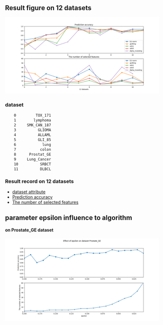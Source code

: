 ## Result figure on 12 datasets
![image](https://github.com/zhonghuawu/design/raw/master/datas/gene/all_result/all_3.png)

### dataset
        0         TOX_171
        1        lymphoma
        2     SMK_CAN_187
        3          GLIOMA
        4          ALLAML
        5          GLI_85
        6            lung
        7           colon
        8      Prostat_GE
        9     Lung_Cancer
        10          SRBCT
        11          DLBCL

### Result record on 12 datasets
* [dataset attribute](https://github.com/zhonghuawu/design/blob/master/datas/gene/all_result/all_attribute.csv) <br>
* [Prediction accuracy](https://github.com/zhonghuawu/design/blob/master/datas/gene/all_result/all_cls.csv) <br>
* [The number of selected features](https://github.com/zhonghuawu/design/blob/master/datas/gene/all_result/all_nfs.csv)

## parameter epsilon influence to algorithm
#### on Prostate\_GE dataset
![image](https://github.com/zhonghuawu/design/raw/master/datas/gene/all_result/opt_epsilon_on_Prostate_GE.png)
